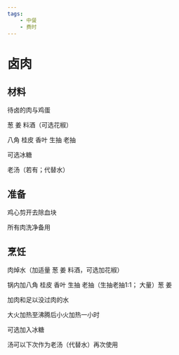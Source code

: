 ```yaml
---
tags:
    - 中餐
    - 费时
---
```


# 卤肉

## 材料

待卤的肉与鸡蛋

葱 姜 料酒（可选花椒）

八角 桂皮 香叶 生抽 老抽

可选冰糖

老汤（若有；代替水）

## 准备

鸡心剪开去除血块

所有肉洗净备用

## 烹饪

肉焯水（加适量 葱 姜 料酒，可选加花椒）

锅内加八角 桂皮 香叶 生抽 老抽（生抽老抽1:1； 大量）葱 姜

加肉和足以没过肉的水

大火加热至沸腾后小火加热一小时

可选加入冰糖

汤可以下次作为老汤（代替水）再次使用